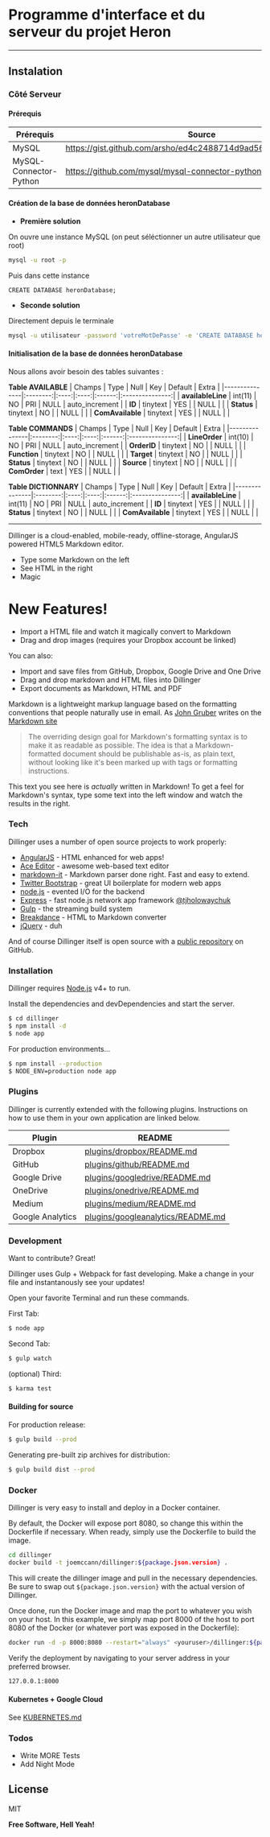 # Programme d'interface et du serveur du projet Heron

---------------------------------------------------------------------------------------------------
## Instalation

### Côté Serveur
#### Prérequis
| Prérequis | Source |
| ------ | ------ |
| MySQL | https://gist.github.com/arsho/ed4c2488714d9ad5629d4abc02a62eaa |
| MySQL-Connector-Python | https://github.com/mysql/mysql-connector-python |

#### Création de la base de données heronDatabase

- **Première solution**

On ouvre une instance MySQL (on peut séléctionner un autre utilisateur que root)
```sh
mysql -u root -p
```
Puis dans cette instance
```MYSQL
CREATE DATABASE heronDatabase;
```
- **Seconde solution**

Directement depuis le terminale
```sh
mysql -u utilisateur -password 'votreMotDePasse' -e 'CREATE DATABASE heronDatabase;'
```
#### Initialisation de la base de données heronDatabase

Nous allons avoir besoin des tables suivantes :

**Table AVAILABLE**
| Champs         | Type     | Null | Key | Default | Extra          |
|---------------|:--------:|:----:|:----:|:------:|:---------------:|
| **availableLine** | int(11)  | NO   | PRI | NULL    | auto_increment |
| **ID**            | tinytext | YES  |     | NULL    |                |
| **Status**        | tinytext | NO   |     | NULL    |                |
| **ComAvailable**  | tinytext | YES  |     | NULL    |                |

**Table COMMANDS**
| Champs         | Type     | Null | Key | Default | Extra          |
|---------------|:--------:|:----:|:----:|:------:|:---------------:|
| **LineOrder** | int(10)  | NO   | PRI | NULL    | auto_increment |
| **OrderID**            | tinytext | NO  |     | NULL    |                |
| **Function**        | tinytext | NO   |     | NULL    |                |
| **Target**  | tinytext | NO  |     | NULL    |                |
| **Status**  | tinytext | NO  |     | NULL    |                |
| **Source**  | tinytext | NO  |     | NULL    |                |
| **ComOrder**  | text | YES  |     | NULL    |                |

**Table DICTIONNARY**
| Champs         | Type     | Null | Key | Default | Extra          |
|---------------|:--------:|:----:|:----:|:------:|:---------------:|
| **availableLine** | int(11)  | NO   | PRI | NULL    | auto_increment |
| **ID**            | tinytext | YES  |     | NULL    |                |
| **Status**        | tinytext | NO   |     | NULL    |                |
| **ComAvailable**  | tinytext | YES  |     | NULL    |                |





---------------------------------------------------------------------------------------------------
Dillinger is a cloud-enabled, mobile-ready, offline-storage, AngularJS powered HTML5 Markdown editor.

  - Type some Markdown on the left
  - See HTML in the right
  - Magic

# New Features!

  - Import a HTML file and watch it magically convert to Markdown
  - Drag and drop images (requires your Dropbox account be linked)


You can also:
  - Import and save files from GitHub, Dropbox, Google Drive and One Drive
  - Drag and drop markdown and HTML files into Dillinger
  - Export documents as Markdown, HTML and PDF

Markdown is a lightweight markup language based on the formatting conventions that people naturally use in email.  As [John Gruber] writes on the [Markdown site][df1]

> The overriding design goal for Markdown's
> formatting syntax is to make it as readable
> as possible. The idea is that a
> Markdown-formatted document should be
> publishable as-is, as plain text, without
> looking like it's been marked up with tags
> or formatting instructions.

This text you see here is *actually* written in Markdown! To get a feel for Markdown's syntax, type some text into the left window and watch the results in the right.

### Tech

Dillinger uses a number of open source projects to work properly:

* [AngularJS] - HTML enhanced for web apps!
* [Ace Editor] - awesome web-based text editor
* [markdown-it] - Markdown parser done right. Fast and easy to extend.
* [Twitter Bootstrap] - great UI boilerplate for modern web apps
* [node.js] - evented I/O for the backend
* [Express] - fast node.js network app framework [@tjholowaychuk]
* [Gulp] - the streaming build system
* [Breakdance](http://breakdance.io) - HTML to Markdown converter
* [jQuery] - duh

And of course Dillinger itself is open source with a [public repository][dill]
 on GitHub.

### Installation

Dillinger requires [Node.js](https://nodejs.org/) v4+ to run.

Install the dependencies and devDependencies and start the server.

```sh
$ cd dillinger
$ npm install -d
$ node app
```

For production environments...

```sh
$ npm install --production
$ NODE_ENV=production node app
```

### Plugins

Dillinger is currently extended with the following plugins. Instructions on how to use them in your own application are linked below.

| Plugin | README |
| ------ | ------ |
| Dropbox | [plugins/dropbox/README.md][PlDb] |
| GitHub | [plugins/github/README.md][PlGh] |
| Google Drive | [plugins/googledrive/README.md][PlGd] |
| OneDrive | [plugins/onedrive/README.md][PlOd] |
| Medium | [plugins/medium/README.md][PlMe] |
| Google Analytics | [plugins/googleanalytics/README.md][PlGa] |


### Development

Want to contribute? Great!

Dillinger uses Gulp + Webpack for fast developing.
Make a change in your file and instantanously see your updates!

Open your favorite Terminal and run these commands.

First Tab:
```sh
$ node app
```

Second Tab:
```sh
$ gulp watch
```

(optional) Third:
```sh
$ karma test
```
#### Building for source
For production release:
```sh
$ gulp build --prod
```
Generating pre-built zip archives for distribution:
```sh
$ gulp build dist --prod
```
### Docker
Dillinger is very easy to install and deploy in a Docker container.

By default, the Docker will expose port 8080, so change this within the Dockerfile if necessary. When ready, simply use the Dockerfile to build the image.

```sh
cd dillinger
docker build -t joemccann/dillinger:${package.json.version} .
```
This will create the dillinger image and pull in the necessary dependencies. Be sure to swap out `${package.json.version}` with the actual version of Dillinger.

Once done, run the Docker image and map the port to whatever you wish on your host. In this example, we simply map port 8000 of the host to port 8080 of the Docker (or whatever port was exposed in the Dockerfile):

```sh
docker run -d -p 8000:8080 --restart="always" <youruser>/dillinger:${package.json.version}
```

Verify the deployment by navigating to your server address in your preferred browser.

```sh
127.0.0.1:8000
```

#### Kubernetes + Google Cloud

See [KUBERNETES.md](https://github.com/joemccann/dillinger/blob/master/KUBERNETES.md)


### Todos

 - Write MORE Tests
 - Add Night Mode

License
----

MIT


**Free Software, Hell Yeah!**

[//]: # (These are reference links used in the body of this note and get stripped out when the markdown processor does its job. There is no need to format nicely because it shouldn't be seen. Thanks SO - http://stackoverflow.com/questions/4823468/store-comments-in-markdown-syntax)


   [dill]: <https://github.com/joemccann/dillinger>
   [git-repo-url]: <https://github.com/joemccann/dillinger.git>
   [john gruber]: <http://daringfireball.net>
   [df1]: <http://daringfireball.net/projects/markdown/>
   [markdown-it]: <https://github.com/markdown-it/markdown-it>
   [Ace Editor]: <http://ace.ajax.org>
   [node.js]: <http://nodejs.org>
   [Twitter Bootstrap]: <http://twitter.github.com/bootstrap/>
   [jQuery]: <http://jquery.com>
   [@tjholowaychuk]: <http://twitter.com/tjholowaychuk>
   [express]: <http://expressjs.com>
   [AngularJS]: <http://angularjs.org>
   [Gulp]: <http://gulpjs.com>

   [PlDb]: <https://github.com/joemccann/dillinger/tree/master/plugins/dropbox/README.md>
   [PlGh]: <https://github.com/joemccann/dillinger/tree/master/plugins/github/README.md>
   [PlGd]: <https://github.com/joemccann/dillinger/tree/master/plugins/googledrive/README.md>
   [PlOd]: <https://github.com/joemccann/dillinger/tree/master/plugins/onedrive/README.md>
   [PlMe]: <https://github.com/joemccann/dillinger/tree/master/plugins/medium/README.md>
   [PlGa]: <https://github.com/RahulHP/dillinger/blob/master/plugins/googleanalytics/README.md>

